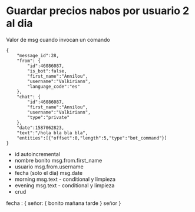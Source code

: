 # Guardar precios nabos por usuario 2 al dia

Valor de msg cuando invocan un comando


```
{
    "message_id":28,
    "from": {
        "id":46086087,
        "is_bot":false,
        "first_name":"Annilou",
        "username":"Valkiriann",
        "language_code":"es"
    },
    "chat": {
        "id":46086087,
        "first_name":"Annilou",
        "username":"Valkiriann",
        "type":"private"
    },
    "date":1587062823,
    "text":"/hola bla bla bla",
    "entities":[{"offset":0,"length":5,"type":"bot_command"}]
}
```
- id autoincremental
- nombre bonito         msg.from.first_name
- usuario               msg.from.username  
- fecha (solo el dia)   msg.date
- morning               msg.text - conditional y limpieza
- evening               msg.text - conditional y limpieza
- crud


fecha : {
    señor: {
        bonito
        mañana
        tarde
    }
    señor
}